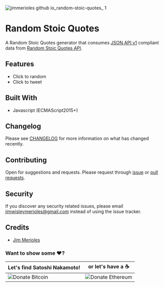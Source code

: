 ![jimmerioles github io_random-stoic-quotes_ 1](https://user-images.githubusercontent.com/9766310/36502074-c1c0cb1e-1783-11e8-9390-cdd33e5b9d23.png)

# Random Stoic Quotes
A Random Stoic Quotes generator that consumes [JSON API v1](http://jsonapi.org) compliant data from [Random Stoic Quotes API](https://randomstoicquotesapi.herokuapp.com).

## Features
* Click to random
* Click to tweet

## Built With
* Javascript (ECMAScript2015+)

## Changelog

Please see [CHANGELOG][link-changelog] for more information on what has changed recently.

## Contributing

Open for suggestions and requests. Please request through [issue][link-issue] or [pull requests][link-pull-request].

## Security

If you discover any security related issues, please email jimwisleymerioles@gmail.com instead of using the issue tracker.

## Credits

- [Jim Merioles][link-author]

### Want to show some :heart:?

Let's find Satoshi Nakamoto! | or let's have a :coffee:
------------ | ------------
![Donate Bitcoin][ico-bitcoin] | ![Donate Ethereum][ico-ethereum]


[ico-bitcoin]: https://img.shields.io/badge/Bitcoin-1KBT3Mzsr2dZqhQqNYx4gum8Yuyd61UzNk-blue.svg?style=flat-square
[ico-ethereum]: https://img.shields.io/badge/Ethereum-0x7896E9C4118e495Eb7001a847BBFA3C29Dfc69d9-blue.svg?style=flat-square

[link-author]: https://twitter.com/jimmerioles
[link-changelog]: https://github.com/jimmerioles/random-stoic-quotes/releases
[link-issue]: https://github.com/jimmerioles/random-stoic-quotes/issues/new
[link-pull-request]: https://github.com/jimmerioles/random-stoic-quotes/pull/new/master
